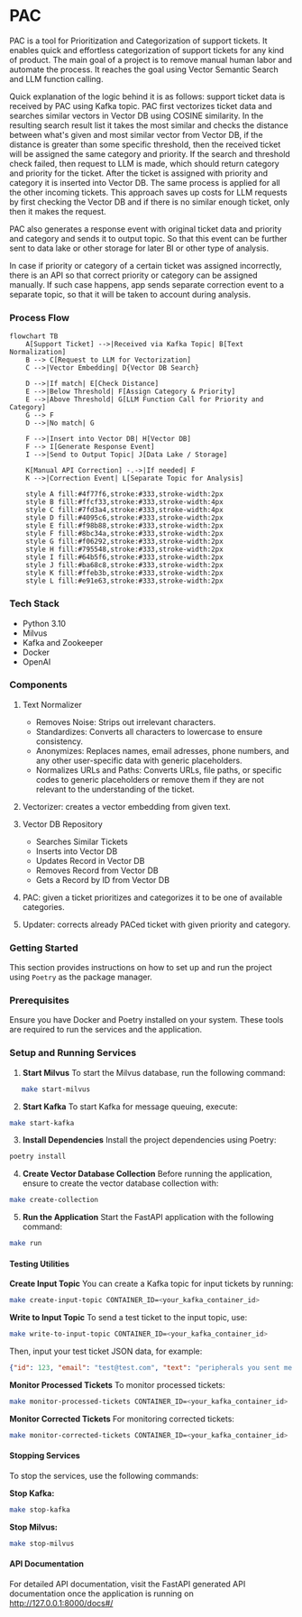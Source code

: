 # PAC

PAC is a tool for Prioritization and Categorization of support tickets. It enables quick and effortless categorization of support tickets for any kind of product. The main goal of a project is to remove manual human labor and automate the process. It reaches the goal using Vector Semantic Search and LLM function calling.

Quick explanation of the logic behind it is as follows: support ticket data is received by PAC using Kafka topic. PAC first vectorizes ticket data and searches similar vectors in Vector DB using COSINE similarity. In the resulting search result list it takes the most similar and checks the distance between what's given and most similar vector from Vector DB, if the distance is greater than some specific threshold, then the received ticket will be assigned the same category and priority. If the search and threshold check failed, then request to LLM is made, which should return category and priority for the ticket. After the ticket is assigned with priority and category it is inserted into Vector DB. The same process is applied for all the other incoming tickets. This approach saves up costs for LLM requests by first checking the Vector DB and if there is no similar enough ticket, only then it makes the request.

PAC also generates a response event with original ticket data and priority and category and sends it to output topic. So that this event can be further sent to data lake or other storage for later BI or other type of analysis.

In case if priority or category of a certain ticket was assigned incorrectly, there is an API so that correct priority or category can be assigned manually. If such case happens, app sends separate correction event to a separate topic, so that it will be taken to account during analysis.

### Process Flow

```mermaid
flowchart TB
    A[Support Ticket] -->|Received via Kafka Topic| B[Text Normalization]
    B --> C[Request to LLM for Vectorization]
    C -->|Vector Embedding| D{Vector DB Search}

    D -->|If match| E[Check Distance]
    E -->|Below Threshold| F[Assign Category & Priority]
    E -->|Above Threshold| G[LLM Function Call for Priority and Category]
    G --> F
    D -->|No match| G
    
    F -->|Insert into Vector DB| H[Vector DB]
    F --> I[Generate Response Event]
    I -->|Send to Output Topic| J[Data Lake / Storage]
    
    K[Manual API Correction] -.->|If needed| F
    K -->|Correction Event| L[Separate Topic for Analysis]

    style A fill:#4f77f6,stroke:#333,stroke-width:2px
    style B fill:#ffcf33,stroke:#333,stroke-width:4px
    style C fill:#7fd3a4,stroke:#333,stroke-width:4px
    style D fill:#4095c6,stroke:#333,stroke-width:2px
    style E fill:#f98b88,stroke:#333,stroke-width:2px
    style F fill:#8bc34a,stroke:#333,stroke-width:2px
    style G fill:#f06292,stroke:#333,stroke-width:2px
    style H fill:#795548,stroke:#333,stroke-width:2px
    style I fill:#64b5f6,stroke:#333,stroke-width:2px
    style J fill:#ba68c8,stroke:#333,stroke-width:2px
    style K fill:#ffeb3b,stroke:#333,stroke-width:2px
    style L fill:#e91e63,stroke:#333,stroke-width:2px
```

### Tech Stack
- Python 3.10
- Milvus
- Kafka and Zookeeper
- Docker
- OpenAI

### Components
1. Text Normalizer
    - Removes Noise: Strips out irrelevant characters.
    - Standardizes: Converts all characters to lowercase to ensure consistency.
    - Anonymizes: Replaces names, email adresses, phone numbers, and any other user-specific data with generic placeholders.
    - Normalizes URLs and Paths: Converts URLs, file paths, or specific codes to generic placeholders or remove them if they are not relevant to the understanding of the ticket.

2. Vectorizer: creates a vector embedding from given text.

3. Vector DB Repository
    - Searches Similar Tickets
    - Inserts into Vector DB
    - Updates Record in Vector DB
    - Removes Record from Vector DB
    - Gets a Record by ID from Vector DB

4. PAC: given a ticket prioritizes and categorizes it to be one of available categories.

5. Updater: corrects already PACed ticket with given priority and category.

### Getting Started

This section provides instructions on how to set up and run the project using `Poetry` as the package manager.

### Prerequisites

Ensure you have Docker and Poetry installed on your system. These tools are required to run the services and the application.

### Setup and Running Services

1. **Start Milvus**
To start the Milvus database, run the following command:
```bash
   make start-milvus
```

2. **Start Kafka**
To start Kafka for message queuing, execute:
```bash
make start-kafka
```

3. **Install Dependencies**
Install the project dependencies using Poetry:
```bash
poetry install
```

4. **Create Vector Database Collection**
Before running the application, ensure to create the vector database collection with:
```bash
make create-collection
```

5. **Run the Application**
Start the FastAPI application with the following command:
```bash
make run
```

#### Testing Utilities

**Create Input Topic**
You can create a Kafka topic for input tickets by running:
```bash
make create-input-topic CONTAINER_ID=<your_kafka_container_id>
```

**Write to Input Topic**
To send a test ticket to the input topic, use:
```bash
make write-to-input-topic CONTAINER_ID=<your_kafka_container_id>
```

Then, input your test ticket JSON data, for example:
```json
{"id": 123, "email": "test@test.com", "text": "peripherals you sent me are not working. i wanna return them today"}
```

**Monitor Processed Tickets**
To monitor processed tickets:
```bash
make monitor-processed-tickets CONTAINER_ID=<your_kafka_container_id>
```

**Monitor Corrected Tickets**
For monitoring corrected tickets:
```bash
make monitor-corrected-tickets CONTAINER_ID=<your_kafka_container_id>
```

#### Stopping Services

To stop the services, use the following commands:

**Stop Kafka:**
```bash
make stop-kafka
```

**Stop Milvus:**
```bash
make stop-milvus
```

#### API Documentation
For detailed API documentation, visit the FastAPI generated API documentation once the application is running on http://127.0.0.1:8000/docs#/
